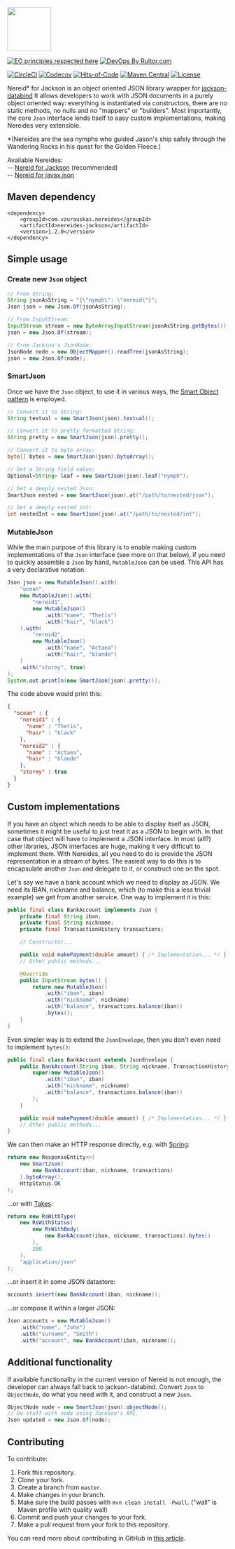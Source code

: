 <img src="https://github.com/vzurauskas/nereides-jackson/blob/master/logo.svg" height="100px" />


[![EO principles respected here](http://www.elegantobjects.org/badge.svg)](http://www.elegantobjects.org)
[![DevOps By Rultor.com](http://www.rultor.com/b/vzurauskas/nereides-jackson)](http://www.rultor.com/b/vzurauskas/nereides-jackson)

<!-- https://github.com/vzurauskas/nereides-jackson/issues/29 -->
<!-- ![nullfree status](https://iwillfailyou.com/nullfree/vzurauskas/nereides-jackson) -->
[![CircleCI](https://circleci.com/gh/vzurauskas/nereides-jackson/tree/master.svg?style=svg)](https://circleci.com/gh/vzurauskas/nereides-jackson/tree/master)
[![Codecov](https://img.shields.io/codecov/c/github/vzurauskas/nereides-jackson/master)](https://codecov.io/gh/vzurauskas/nereides-jackson)
[![Hits-of-Code](https://hitsofcode.com/github/vzurauskas/nereides-jackson)](https://hitsofcode.com/view/github/vzurauskas/nereides-jackson)
[![Maven Central](https://img.shields.io/maven-central/v/com.vzurauskas.nereides/nereides-jackson)](https://search.maven.org/search?q=a:nereides-jackson)
[![License](https://img.shields.io/badge/license-MIT-green.svg)](https://github.com/vzurauskas/nereides-jackson/blob/master/LICENSE)

Nereid* for Jackson is an object oriented JSON library wrapper for [jackson-databind](https://github.com/FasterXML/jackson-databind) It allows developers to work with JSON documents in a purely object oriented way: everything is instantiated via constructors, there are no static methods, no nulls and no "mappers" or "builders". Most importantly, the core `Json` interface lends itself to easy custom implementations, making Nereides very extensible. 

*(Nereides are the sea nymphs who guided Jason's ship safely through the Wandering Rocks in his quest for the Golden Fleece.)

Available Nereides:  
-- [Nereid for Jackson](https://github.com/vzurauskas/nereides-jackson) (recommended)  
-- [Nereid for javax.json](https://github.com/vzurauskas/nereides-javax)

## Maven dependency
```
<dependency>
    <groupId>com.vzurauskas.nereides</groupId>
    <artifactId>nereides-jackson</artifactId>
    <version>1.2.0</version>
</dependency>
```

## Simple usage
### Create new `Json` object
```java
// From String:
String jsonAsString = "{\"nymph\": \"nereid\"}";
Json json = new Json.Of(jsonAsString);

// From InputStream:
InputStream stream = new ByteArrayInputStream(jsonAsString.getBytes());
json = new Json.Of(stream);

// From Jackson's JsonNode:
JsonNode node = new ObjectMapper().readTree(jsonAsString);
json = new Json.Of(node);
```

### SmartJson
Once we have the `Json` object, to use it in various ways, the [Smart Object pattern](https://www.yegor256.com/2016/04/26/why-inputstream-design-is-wrong.html) is employed.
```java
// Convert it to String:
String textual = new SmartJson(json).textual();

// Convert it to pretty formatted String:
String pretty = new SmartJson(json).pretty();

// Convert it to byte array:
byte[] bytes = new SmartJson(json).byteArray();

// Get a String field value:
Optional<String> leaf = new SmartJson(json).leaf("nymph");

// Get a deeply nested Json:
SmartJson nested = new SmartJson(json).at("/path/to/nested/json");

// Get a deeply nested int:
int nestedInt = new SmartJson(json).at("/path/to/nested/int");
```

### MutableJson
While the main purpose of this library is to enable making custom implementations of the `Json` interface (see more on that below), if you need to quickly assemble a `Json` by hand, `MutableJson` can be used. This API has a very declarative notation.
```java
Json json = new MutableJson().with(
    "ocean",
    new MutableJson().with(
        "nereid1",
        new MutableJson()
            .with("name", "Thetis")
            .with("hair", "black")
    ).with(
        "nereid2",
        new MutableJson()
            .with("name", "Actaea")
            .with("hair", "blonde")
    )
    .with("stormy", true)
);
System.out.println(new SmartJson(json).pretty());
```
The code above would print this:
```json
{
  "ocean" : {
    "nereid1" : {
      "name" : "Thetis",
      "hair" : "black"
    },
    "nereid2" : {
      "name" : "Actaea",
      "hair" : "blonde"
    },
    "stormy" : true
  }
}
```

## Custom implementations
If you have an object which needs to be able to display itself as JSON, sometimes it might be useful to just treat it as a JSON to begin with. In that case that object will have to implement a JSON interface. In most (all?) other libraries, JSON interfaces are huge, making it very difficult to implement them. With Nereides, all you need to do is provide the JSON representation in a stream of bytes. The easiest way to do this is to encapsulate another `Json` and delegate to it, or construct one on the spot.

Let's say we have a bank account which we need to display as JSON. We need its IBAN, nickname and balance, which (to make this a less trivial example) we get from another service. One way to implement it is this:
```java
public final class BankAccount implements Json {
    private final String iban;
    private final String nickname;
    private final TransactionHistory transactions;

    // Constructor...

    public void makePayment(double amount) { /* Implementation... */ }
    // Other public methods...

    @Override
    public InputStream bytes() {
        return new MutableJson()
            .with("iban", iban)
            .with("nickname", nickname)
            .with("balance", transactions.balance(iban))
            .bytes();
    }
}
```
Even simpler way is to extend the `JsonEnvelope`, then you don't even need to implement `bytes()`:
```java
public final class BankAccount extends JsonEnvelope {
    public BankAccount(String iban, String nickname, TransactionHistory transactions) {
        super(new MutableJson()
            .with("iban", iban)
            .with("nickname", nickname)
            .with("balance", transactions.balance(iban))
        );
    }

    public void makePayment(double amount) { /* Implementation... */ }
    // Other public methods...
}
```
We can then make an HTTP response directly, e.g. with [Spring](https://spring.io/):
```java         
return new ResponseEntity<>(
    new SmartJson(
        new BankAccount(iban, nickname, transactions)
    ).byteArray(),
    HttpStatus.OK
);
```
...or with [Takes](https://github.com/yegor256/takes):
```java
return new RsWithType(
    new RsWithStatus(
        new RsWithBody(
            new BankAccount(iban, nickname, transactions).bytes()
        ),
        200
    ),
    "application/json"
);
```
...or insert it in some JSON datastore:
```java
accounts.insert(new BankAccount(iban, nickname));
```

...or compose it within a larger JSON:
```java
Json accounts = new MutableJson()
    .with("name", "John")
    .with("surname", "Smith")
    .with("account", new BankAccount(iban, nickname));
```

## Additional functionality
If available functionality in the current version of Nereid is not enough, the developer can always fall back to jackson-databind. Convert `Json` to `ObjectNode`, do what you need with it, and construct a new `Json`.
```java
ObjectNode node = new SmartJson(json).objectNode();
// Do stuff with node using Jackson's API.
Json updated = new Json.Of(node);
```

## Contributing
To contribute:
1. Fork this repository.
2. Clone your fork.
3. Create a branch from `master`.
4. Make changes in your branch.
5. Make sure the build passes with `mvn clean install -Pwall`. ("wall" is Maven profile with quality wall)
6. Commit and push your changes to your fork.
7. Make a pull request from your fork to this repository.

You can read more about contributing in GitHub in [this article](https://github.com/firstcontributions/first-contributions).
